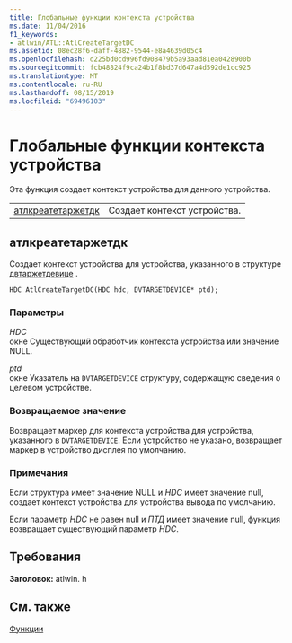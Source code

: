 ```yaml
---
title: Глобальные функции контекста устройства
ms.date: 11/04/2016
f1_keywords:
- atlwin/ATL::AtlCreateTargetDC
ms.assetid: 08ec28f6-daff-4882-9544-e8a4639d05c4
ms.openlocfilehash: d225bd0cd996fd908479b5a93aad81ea0428900b
ms.sourcegitcommit: fcb48824f9ca24b1f8bd37d647a4d592de1cc925
ms.translationtype: MT
ms.contentlocale: ru-RU
ms.lasthandoff: 08/15/2019
ms.locfileid: "69496103"
---
```

# <a name="device-context-global-functions"></a>Глобальные функции контекста устройства

Эта функция создает контекст устройства для данного устройства.

|||
|-|-|
|[атлкреатетаржетдк](#atlcreatetargetdc)|Создает контекст устройства.|

##  <a name="atlcreatetargetdc"></a>атлкреатетаржетдк

Создает контекст устройства для устройства, указанного в структуре [двтаржетдевице](/windows/win32/api/objidl/ns-objidl-dvtargetdevice) .

```
HDC AtlCreateTargetDC(HDC hdc, DVTARGETDEVICE* ptd);
```

### <a name="parameters"></a>Параметры

*HDC*<br/>
окне Существующий обработчик контекста устройства или значение NULL.

*ptd*<br/>
окне Указатель на `DVTARGETDEVICE` структуру, содержащую сведения о целевом устройстве.

### <a name="return-value"></a>Возвращаемое значение

Возвращает маркер для контекста устройства для устройства, указанного в `DVTARGETDEVICE`. Если устройство не указано, возвращает маркер в устройство дисплея по умолчанию.

### <a name="remarks"></a>Примечания

Если структура имеет значение NULL и *HDC* имеет значение null, создает контекст устройства для устройства вывода по умолчанию.

Если параметр *HDC* не равен null и *ПТД* имеет значение null, функция возвращает существующий параметр *HDC*.

## <a name="requirements"></a>Требования

**Заголовок:** atlwin. h

## <a name="see-also"></a>См. также

[Функции](../../atl/reference/atl-functions.md)
